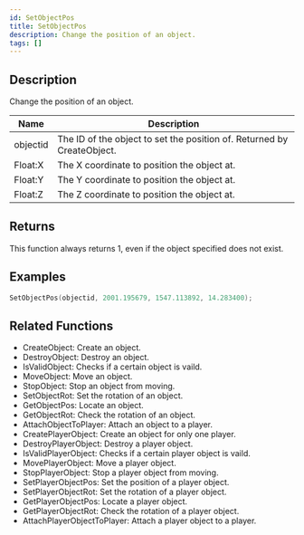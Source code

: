 ```yaml
---
id: SetObjectPos
title: SetObjectPos
description: Change the position of an object.
tags: []
---
```


## Description

Change the position of an object.

| Name | Description |
| --- | --- |
| objectid | The ID of the object to set the position of. Returned by CreateObject. |
| Float:X | The X coordinate to position the object at. |
| Float:Y | The Y coordinate to position the object at. |
| Float:Z | The Z coordinate to position the object at. |

## Returns

This function always returns 1, even if the object specified does not exist.

## Examples

```c
SetObjectPos(objectid, 2001.195679, 1547.113892, 14.283400);
```

## Related Functions

- CreateObject: Create an object.
- DestroyObject: Destroy an object.
- IsValidObject: Checks if a certain object is vaild.
- MoveObject: Move an object.
- StopObject: Stop an object from moving.
- SetObjectRot: Set the rotation of an object.
- GetObjectPos: Locate an object.
- GetObjectRot: Check the rotation of an object.
- AttachObjectToPlayer: Attach an object to a player.
- CreatePlayerObject: Create an object for only one player.
- DestroyPlayerObject: Destroy a player object.
- IsValidPlayerObject: Checks if a certain player object is vaild.
- MovePlayerObject: Move a player object.
- StopPlayerObject: Stop a player object from moving.
- SetPlayerObjectPos: Set the position of a player object.
- SetPlayerObjectRot: Set the rotation of a player object.
- GetPlayerObjectPos: Locate a player object.
- GetPlayerObjectRot: Check the rotation of a player object.
- AttachPlayerObjectToPlayer: Attach a player object to a player.
